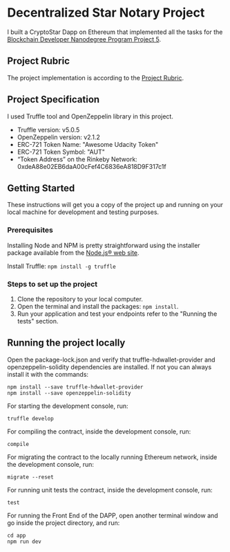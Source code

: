 # Decentralized Star Notary Project

I built a CryptoStar Dapp on Ethereum that implemented all the tasks for the [Blockchain Developer Nanodegree Program Project 5](https://classroom.udacity.com/nanodegrees/nd1309/parts/2e478a90-310b-4703-aa20-efec12eb258c/modules/f615d662-ae4c-4634-ba85-9804b3a7c159/lessons/d2f7eb7c-0368-4f3f-9288-39069990a0e3/project).

## Project Rubric 

The project implementation is according to the [Project Rubric](https://review.udacity.com/#!/rubrics/2297/view).

## Project Specification

I used Truffle tool and OpenZeppelin library in this project.

* Truffle version: v5.0.5
* OpenZeppelin version: v2.1.2
* ERC-721 Token Name: "Awesome Udacity Token"
* ERC-721 Token Symbol: "AUT"
* “Token Address” on the Rinkeby Network: 0xdeA88e02EB6daA00cFef4C6836eA818D9F317c1f


## Getting Started

These instructions will get you a copy of the project up and running on your local machine for development and testing purposes.


### Prerequisites

Installing Node and NPM is pretty straightforward using the installer package available from the [Node.js® web site](https://nodejs.org/en/).

Install Truffle: ```npm install -g truffle```

### Steps to set up the project

1. Clone the repository to your local computer.
2. Open the terminal and install the packages: `npm install`.
3. Run your application and test your endpoints refer to the "Running the tests" section.

## Running the project locally

Open the package-lock.json and verify that truffle-hdwallet-provider and openzeppelin-solidity dependencies are installed. If not you can always install it with the commands:
```
npm install --save truffle-hdwallet-provider
npm install --save openzeppelin-solidity
```

For starting the development console, run:
```
truffle develop
```

For compiling the contract, inside the development console, run:
```
compile
```

For migrating the contract to the locally running Ethereum network, inside the development console, run:
```
migrate --reset
```

For running unit tests the contract, inside the development console, run:
```
test
```

For running the Front End of the DAPP, open another terminal window and go inside the project directory, and run:
```
cd app
npm run dev
```
